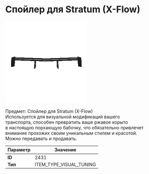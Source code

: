 # Спойлер для Stratum (X-Flow)

![Item Image](../img/2431.webp?raw=true)

Предмет: Спойлер для Stratum (X-Flow)<br>Используется для визуальной модификаций вашего<br>транспорта, способен превратить ваше ржавое корыто<br>в настоящую порхающую бабочку, что обязательно привлечет<br>внимание прохожих своим уникальным стилем и красотой.<br>Можно передавать и продавать.


| Параметр | Значение |
|----------|----------|
| **ID** | 2431 |
| **Тип** | ITEM_TYPE_VISUAL_TUNING |

